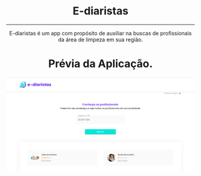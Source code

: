 <h1 align="center">E-diaristas</h1>
<hr/>
<p align="center">E-diaristas é um app com propósito de auxiliar na buscas de profissionais da área de limpeza em sua região.</p>

<h1 align="center">Prévia da Aplicação.</h1>

<span align="center"><img src="./ediarista2dia.png" alt="E-Diaristas"></span>

